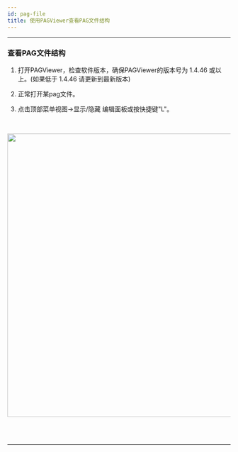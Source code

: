 ```yaml
---
id: pag-file
title: 使用PAGViewer查看PAG文件结构
---
```

---
### 查看PAG文件结构
1. 打开PAGViewer，检查软件版本，确保PAGViewer的版本号为 1.4.46 或以上。(如果低于 1.4.46 请更新到最新版本)

2. 正常打开某pag文件。

3. 点击顶部菜单视图->显示/隐藏 编辑面板或按快捷键"L"。


<img 
  src='https://pag.qq.com/website/static/img/docs/pag-structure.png' 
  style='width: 640px; margin: 32px 0 48px 0' 
/>

---